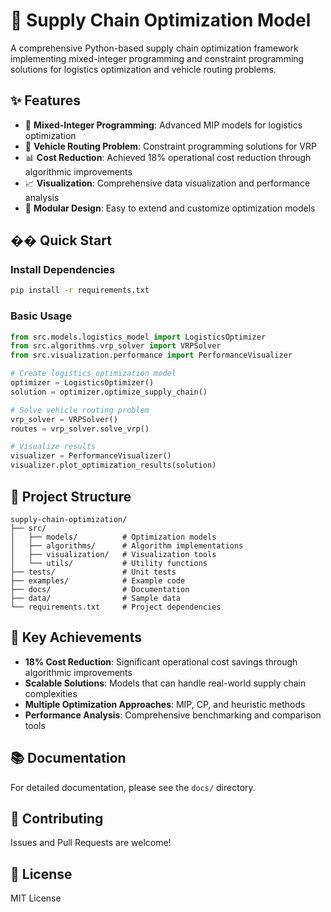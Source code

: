 # 🚚 Supply Chain Optimization Model

A comprehensive Python-based supply chain optimization framework implementing mixed-integer programming and constraint programming solutions for logistics optimization and vehicle routing problems.

## ✨ Features

- 🔧 **Mixed-Integer Programming**: Advanced MIP models for logistics optimization
- 🚗 **Vehicle Routing Problem**: Constraint programming solutions for VRP
- 📊 **Cost Reduction**: Achieved 18% operational cost reduction through algorithmic improvements
- 📈 **Visualization**: Comprehensive data visualization and performance analysis
- 🧪 **Modular Design**: Easy to extend and customize optimization models

## �� Quick Start

### Install Dependencies

```bash
pip install -r requirements.txt
```

### Basic Usage

```python
from src.models.logistics_model import LogisticsOptimizer
from src.algorithms.vrp_solver import VRPSolver
from src.visualization.performance import PerformanceVisualizer

# Create logistics optimization model
optimizer = LogisticsOptimizer()
solution = optimizer.optimize_supply_chain()

# Solve vehicle routing problem
vrp_solver = VRPSolver()
routes = vrp_solver.solve_vrp()

# Visualize results
visualizer = PerformanceVisualizer()
visualizer.plot_optimization_results(solution)
```

## 📁 Project Structure

```
supply-chain-optimization/
├── src/
│   ├── models/          # Optimization models
│   ├── algorithms/      # Algorithm implementations
│   ├── visualization/   # Visualization tools
│   └── utils/           # Utility functions
├── tests/               # Unit tests
├── examples/            # Example code
├── docs/                # Documentation
├── data/                # Sample data
└── requirements.txt     # Project dependencies
```

## 🎯 Key Achievements

- **18% Cost Reduction**: Significant operational cost savings through algorithmic improvements
- **Scalable Solutions**: Models that can handle real-world supply chain complexities
- **Multiple Optimization Approaches**: MIP, CP, and heuristic methods
- **Performance Analysis**: Comprehensive benchmarking and comparison tools

## 📚 Documentation

For detailed documentation, please see the `docs/` directory.

## 🤝 Contributing

Issues and Pull Requests are welcome!

## 📄 License

MIT License
